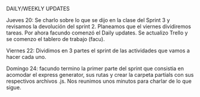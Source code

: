 DAILY/WEEKLY UPDATES

Jueves 20: 
Se charlo sobre lo que se dijo en la clase del Sprint 3 y revisamos la devolución del sprint 2. Planeamos que el viernes dividiremos tareas. Por ahora facundo comenzó el Daily updates.
Se actualizo Trello y se comenzo el tablero de trabajo (facu).

Viernes 22:
Dividimos en 3 partes el sprint de las actividades que vamos a hacer cada uno.

Domingo 24: 
facundo termino la primer parte del sprint que consistia en acomodar el express generator, sus rutas y crear la carpeta partials con sus respectivos archivos .js.
Nos reunimos unos minutos para charlar de lo que sigue.

